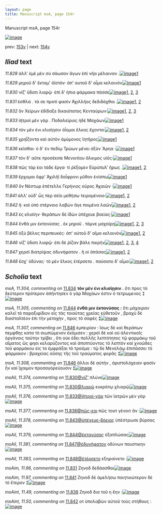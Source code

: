 ```yaml
---
layout: page
title: Manuscript msA, page 154r
---
```


Manuscript msA, page 154r

[![image](http://www.homermultitext.org/iipsrv?OBJ=IIP,1.0&FIF=/project/homer/pyramidal/deepzoom/hmt/vaimg/2017a/VA154RN_0326.tif&WID=100&CVT=JPEG)](http://www.homermultitext.org/ict2/?urn=urn:cite2:hmt:vaimg.2017a:VA154RN_0326)

prev:  [153v](../153v) | next:  [154v](../154v)

## *Iliad* text

*11.828* <a id="11.828"/> ἀλλ' ἐμὲ μὲν σὺ σάωσον ἄγων ἐπὶ νῆα μέλαιναν .[![image](http://www.homermultitext.org/iipsrv?OBJ=IIP,1.0&FIF=/project/homer/pyramidal/deepzoom/hmt/vaimg/2017a/VA154RN_0326.tif&RGN=0.165,0.195,0.406,0.0255&WID=1000&CVT=JPEG)](http://www.homermultitext.org/ict2/?urn=urn:cite2:hmt:vaimg.2017a:VA154RN_0326@0.165,0.195,0.406,0.0255)[1](#msA_11.164)

*11.829* <a id="11.829"/> μηροῦ δ' ἔκταμ' ὀϊστὸν· ἀπ' αυτοῦ δ' αἷμα κελαινὸν[![image](http://www.homermultitext.org/iipsrv?OBJ=IIP,1.0&FIF=/project/homer/pyramidal/deepzoom/hmt/vaimg/2017a/VA154RN_0326.tif&RGN=0.169,0.2176,0.411,0.027&WID=1000&CVT=JPEG)](http://www.homermultitext.org/ict2/?urn=urn:cite2:hmt:vaimg.2017a:VA154RN_0326@0.169,0.2176,0.411,0.027)[1](#msA_11.164)

*11.830* <a id="11.830"/> νίζ' ὕδατι λιαρῷ· ἐπὶ δ' ήπια φάρμακα πάσσε[![image](http://www.homermultitext.org/iipsrv?OBJ=IIP,1.0&FIF=/project/homer/pyramidal/deepzoom/hmt/vaimg/2017a/VA154RN_0326.tif&RGN=0.169,0.2378,0.39,0.0278&WID=1000&CVT=JPEG)](http://www.homermultitext.org/ict2/?urn=urn:cite2:hmt:vaimg.2017a:VA154RN_0326@0.169,0.2378,0.39,0.0278)[1](#msAil_11.374), [2](#msAil_11.375), [3](#msA_11.164)

*11.831* <a id="11.831"/> ἐσθλὰ . τά σε προτὶ φασὶν Ἀχιλλῆος δεδιδάχθαι .[![image](http://www.homermultitext.org/iipsrv?OBJ=IIP,1.0&FIF=/project/homer/pyramidal/deepzoom/hmt/vaimg/2017a/VA154RN_0326.tif&RGN=0.166,0.2566,0.394,0.024&WID=1000&CVT=JPEG)](http://www.homermultitext.org/ict2/?urn=urn:cite2:hmt:vaimg.2017a:VA154RN_0326@0.166,0.2566,0.394,0.024)[1](#msAim_11.96), [2](#msA_11.164)

*11.832* <a id="11.832"/> ὃν Χείρων ἐδίδαξε δικαιότατος Κενταύρων·[![image](http://www.homermultitext.org/iipsrv?OBJ=IIP,1.0&FIF=/project/homer/pyramidal/deepzoom/hmt/vaimg/2017a/VA154RN_0326.tif&RGN=0.168,0.2776,0.394,0.021&WID=1000&CVT=JPEG)](http://www.homermultitext.org/ict2/?urn=urn:cite2:hmt:vaimg.2017a:VA154RN_0326@0.168,0.2776,0.394,0.021)[1](#msA_11.302), [2](#msA_11.303), [3](#msA_11.164)

*11.833* <a id="11.833"/> ἰ̈ητροὶ μὲν γὰρ . Ποδαλείριος ἠδὲ Μαχάων[![image](http://www.homermultitext.org/iipsrv?OBJ=IIP,1.0&FIF=/project/homer/pyramidal/deepzoom/hmt/vaimg/2017a/VA154RN_0326.tif&RGN=0.166,0.2941,0.352,0.0255&WID=1000&CVT=JPEG)](http://www.homermultitext.org/ict2/?urn=urn:cite2:hmt:vaimg.2017a:VA154RN_0326@0.166,0.2941,0.352,0.0255)[1](#msA_11.164)

*11.834* <a id="11.834"/> τὸν μὲν ἐνι κλισίῃσιν ὀΐομαι ἕλκος ἔχοντα·[![image](http://www.homermultitext.org/iipsrv?OBJ=IIP,1.0&FIF=/project/homer/pyramidal/deepzoom/hmt/vaimg/2017a/VA154RN_0326.tif&RGN=0.163,0.3121,0.4,0.0263&WID=1000&CVT=JPEG)](http://www.homermultitext.org/ict2/?urn=urn:cite2:hmt:vaimg.2017a:VA154RN_0326@0.163,0.3121,0.4,0.0263)[1](#msA_11.304), [2](#msA_11.164)

*11.835* <a id="11.835"/> χρηΐζοντα καὶ αὐτὸν ἀμύμονος ϊητῆρος[![image](http://www.homermultitext.org/iipsrv?OBJ=IIP,1.0&FIF=/project/homer/pyramidal/deepzoom/hmt/vaimg/2017a/VA154RN_0326.tif&RGN=0.165,0.3353,0.37,0.0233&WID=1000&CVT=JPEG)](http://www.homermultitext.org/ict2/?urn=urn:cite2:hmt:vaimg.2017a:VA154RN_0326@0.165,0.3353,0.37,0.0233)[1](#msA_11.164)

*11.836* <a id="11.836"/> κεῖσθαι· ὁ δ' ἐν πεδίῳ Τρώων μένει ὀξὺν Ἄρηα ·[![image](http://www.homermultitext.org/iipsrv?OBJ=IIP,1.0&FIF=/project/homer/pyramidal/deepzoom/hmt/vaimg/2017a/VA154RN_0326.tif&RGN=0.171,0.3526,0.38,0.021&WID=1000&CVT=JPEG)](http://www.homermultitext.org/ict2/?urn=urn:cite2:hmt:vaimg.2017a:VA154RN_0326@0.171,0.3526,0.38,0.021)[1](#msA_11.164)

*11.837* <a id="11.837"/> τὸν δ' αῦτε προσέειπε Μενοιτίου ἄλκιμος υἱός·[![image](http://www.homermultitext.org/iipsrv?OBJ=IIP,1.0&FIF=/project/homer/pyramidal/deepzoom/hmt/vaimg/2017a/VA154RN_0326.tif&RGN=0.166,0.3698,0.401,0.0225&WID=1000&CVT=JPEG)](http://www.homermultitext.org/ict2/?urn=urn:cite2:hmt:vaimg.2017a:VA154RN_0326@0.166,0.3698,0.401,0.0225)[1](#msA_11.164)

*11.838* <a id="11.838"/> πῶς τάρ έοι τάδε ἔργα· τί ῥέξομεν Εὐρύπυλ' ἥρως .[![image](http://www.homermultitext.org/iipsrv?OBJ=IIP,1.0&FIF=/project/homer/pyramidal/deepzoom/hmt/vaimg/2017a/VA154RN_0326.tif&RGN=0.169,0.3871,0.429,0.027&WID=1000&CVT=JPEG)](http://www.homermultitext.org/ict2/?urn=urn:cite2:hmt:vaimg.2017a:VA154RN_0326@0.169,0.3871,0.429,0.027)[1](#msAint_11.49), [2](#msA_11.164)

*11.839* <a id="11.839"/> ἔρχομαι ὄφρ' Ἀχιλῆϊ δαΐφρονι μῦθον ἐνίσπω[![image](http://www.homermultitext.org/iipsrv?OBJ=IIP,1.0&FIF=/project/homer/pyramidal/deepzoom/hmt/vaimg/2017a/VA154RN_0326.tif&RGN=0.169,0.4104,0.389,0.021&WID=1000&CVT=JPEG)](http://www.homermultitext.org/ict2/?urn=urn:cite2:hmt:vaimg.2017a:VA154RN_0326@0.169,0.4104,0.389,0.021)[1](#msA_11.164)

*11.840* <a id="11.840"/> ὃν Νέστωρ ἐπέτελλε Γερήνιος οῦρος Ἀχαιῶν ·[![image](http://www.homermultitext.org/iipsrv?OBJ=IIP,1.0&FIF=/project/homer/pyramidal/deepzoom/hmt/vaimg/2017a/VA154RN_0326.tif&RGN=0.169,0.4276,0.356,0.0225&WID=1000&CVT=JPEG)](http://www.homermultitext.org/ict2/?urn=urn:cite2:hmt:vaimg.2017a:VA154RN_0326@0.169,0.4276,0.356,0.0225)[1](#msA_11.164)

*11.841* <a id="11.841"/> ἀλλ' οὐδ' ὧς περ σεῖο μεθήσω τειρομένοιο·[![image](http://www.homermultitext.org/iipsrv?OBJ=IIP,1.0&FIF=/project/homer/pyramidal/deepzoom/hmt/vaimg/2017a/VA154RN_0326.tif&RGN=0.162,0.4456,0.369,0.0248&WID=1000&CVT=JPEG)](http://www.homermultitext.org/ict2/?urn=urn:cite2:hmt:vaimg.2017a:VA154RN_0326@0.162,0.4456,0.369,0.0248)[1](#msAim_11.97), [2](#msA_11.164)

*11.842* <a id="11.842"/> ῆ· καὶ ὑπὸ στέρνοιο λαβὼν ἄγε ποιμένα λαῶν[![image](http://www.homermultitext.org/iipsrv?OBJ=IIP,1.0&FIF=/project/homer/pyramidal/deepzoom/hmt/vaimg/2017a/VA154RN_0326.tif&RGN=0.166,0.4659,0.388,0.0233&WID=1000&CVT=JPEG)](http://www.homermultitext.org/ict2/?urn=urn:cite2:hmt:vaimg.2017a:VA154RN_0326@0.166,0.4659,0.388,0.0233)[1](#msA_11.164), [2](#msAint_11.50)

*11.843* <a id="11.843"/> ἐς κλισίην· θεράπων δὲ ἰ̈δὼν ὑπέχευε βοείας·[![image](http://www.homermultitext.org/iipsrv?OBJ=IIP,1.0&FIF=/project/homer/pyramidal/deepzoom/hmt/vaimg/2017a/VA154RN_0326.tif&RGN=0.167,0.4831,0.403,0.0263&WID=1000&CVT=JPEG)](http://www.homermultitext.org/ict2/?urn=urn:cite2:hmt:vaimg.2017a:VA154RN_0326@0.167,0.4831,0.403,0.0263)[1](#msA_11.164)

*11.844* <a id="11.844"/> ἔνθά μιν ἐκτανύσας . ἐκ μηροῦ . τάμνε μαχαίρῃ[![image](http://www.homermultitext.org/iipsrv?OBJ=IIP,1.0&FIF=/project/homer/pyramidal/deepzoom/hmt/vaimg/2017a/VA154RN_0326.tif&RGN=0.167,0.5019,0.409,0.027&WID=1000&CVT=JPEG)](http://www.homermultitext.org/ict2/?urn=urn:cite2:hmt:vaimg.2017a:VA154RN_0326@0.167,0.5019,0.409,0.027)[1](#msA_11.305), [2](#msAil_11.379), [3](#msA_11.164)

*11.845* <a id="11.845"/> ὀξὺ βέλος περιπευκὲς· ἀπ' αὐτοῦ δ' αῖμα κελαινὸν[![image](http://www.homermultitext.org/iipsrv?OBJ=IIP,1.0&FIF=/project/homer/pyramidal/deepzoom/hmt/vaimg/2017a/VA154RN_0326.tif&RGN=0.17,0.5221,0.418,0.0225&WID=1000&CVT=JPEG)](http://www.homermultitext.org/ict2/?urn=urn:cite2:hmt:vaimg.2017a:VA154RN_0326@0.17,0.5221,0.418,0.0225)[1](#msAil_11.380), [2](#msA_11.164)

*11.846* <a id="11.846"/> νίζ' ὕδατι λιαρῷ· ἐπι δὲ ῥίζαν βάλε πικρὴν[![image](http://www.homermultitext.org/iipsrv?OBJ=IIP,1.0&FIF=/project/homer/pyramidal/deepzoom/hmt/vaimg/2017a/VA154RN_0326.tif&RGN=0.169,0.5394,0.391,0.0248&WID=1000&CVT=JPEG)](http://www.homermultitext.org/ict2/?urn=urn:cite2:hmt:vaimg.2017a:VA154RN_0326@0.169,0.5394,0.391,0.0248)[1](#msA_11.308), [2](#msA_11.307), [3](#msA_11.306), [4](#msA_11.164)

*11.847* <a id="11.847"/> χερσὶ διατρίψας ὀδυνήφατον . ἥ οἱ ἁπάσας[![image](http://www.homermultitext.org/iipsrv?OBJ=IIP,1.0&FIF=/project/homer/pyramidal/deepzoom/hmt/vaimg/2017a/VA154RN_0326.tif&RGN=0.163,0.5604,0.373,0.024&WID=1000&CVT=JPEG)](http://www.homermultitext.org/ict2/?urn=urn:cite2:hmt:vaimg.2017a:VA154RN_0326@0.163,0.5604,0.373,0.024)[1](#msAil_11.381), [2](#msA_11.164)

*11.848* <a id="11.848"/> ἔσχ' ὀδύνας· τὸ μὲν ἕλκος ἐτέρσετο . παύσατο δ' αἷμα·[![image](http://www.homermultitext.org/iipsrv?OBJ=IIP,1.0&FIF=/project/homer/pyramidal/deepzoom/hmt/vaimg/2017a/VA154RN_0326.tif&RGN=0.169,0.5724,0.434,0.0293&WID=1000&CVT=JPEG)](http://www.homermultitext.org/ict2/?urn=urn:cite2:hmt:vaimg.2017a:VA154RN_0326@0.169,0.5724,0.434,0.0293)[1](#msAil_11.383), [2](#msA_11.164)

## *Scholia* text

*msA, 11.304, commenting on* [11.834](#11.834)  <a id="msA_11.304"/> **τὸν μὲν ἐνι κλισίῃσιν .** ὅτι προς τὸ δεύτερον πρότερον ἀπήντησεν ὁ γὰρ Μαχάων ἐστιν ὁ τετρωμενος ⁑[![image](http://www.homermultitext.org/iipsrv?OBJ=IIP,1.0&FIF=/project/homer/pyramidal/deepzoom/hmt/vaimg/2017a/VA154RN_0326.tif&RGN=0.16,0.1238,0.616,0.036&WID=1000&CVT=JPEG)](http://www.homermultitext.org/ict2/?urn=urn:cite2:hmt:vaimg.2017a:VA154RN_0326@0.16,0.1238,0.616,0.036)

*msA, 11.305, commenting on* [11.844](#11.844)  <a id="msA_11.305"/> **ἐνθά μιν ἐκτανύσας :** ὅτι μάχαιραν καλεῖ τὸ παραξιφίδιον εἰς τὰς τοιαύτας χρείας εὐθετοῦν , βραχὺ δὲ διασταλτέον ἐπι τὴν μετοχὴν , προς τὸ σαφές ⁑[![image](http://www.homermultitext.org/iipsrv?OBJ=IIP,1.0&FIF=/project/homer/pyramidal/deepzoom/hmt/vaimg/2017a/VA154RN_0326.tif&RGN=0.588,0.5041,0.19,0.072&WID=1000&CVT=JPEG)](http://www.homermultitext.org/ict2/?urn=urn:cite2:hmt:vaimg.2017a:VA154RN_0326@0.588,0.5041,0.19,0.072)

*msA, 11.307, commenting on* [11.846](#11.846)  <a id="msA_11.307"/> ἐμπειρίαν : ἴσως δὲ καὶ θεράπων πεμφθης κατα τὸ σιωπώμενον ἐκόμισεν : χερσὶ δὲ καὶ οὐ ἀλεντικοῖς ὀργάνοις ταύτην τρίβει , ὅτι οὐκ έδει πολλῆς λεπτότητος τῷ φαρμάκῳ τοῦ αἵματος ὥς φησι κελαρύζοντος καὶ ἀποπτύοντος τὸ λεπτὸν καὶ χνοῶδες τοῦ φαρμάκου εἰς το ἐμφράξαι τὸ τραῦμα : τῷ δε Μενελάῳ ἐπιπάσσει τὸ φάρμακον : βραχείας οὔσης τῆς τοῦ τραύματος φορᾶς ⁑[![image](http://www.homermultitext.org/iipsrv?OBJ=IIP,1.0&FIF=/project/homer/pyramidal/deepzoom/hmt/vaimg/2017a/VA154RN_0326.tif&RGN=0.151,0.6827,0.64,0.0593&WID=1000&CVT=JPEG)](http://www.homermultitext.org/ict2/?urn=urn:cite2:hmt:vaimg.2017a:VA154RN_0326@0.151,0.6827,0.64,0.0593)

*msA, 11.308, commenting on* [11.846](#11.846)  <a id="msA_11.308"/> ἄλλοι δὲ αὐτὴν , ἀριστολόχειαν φασὶν ἦν καὶ ἴχαιμον προσαγόρεύουσιν ⁑[![image](http://www.homermultitext.org/iipsrv?OBJ=IIP,1.0&FIF=/project/homer/pyramidal/deepzoom/hmt/vaimg/2017a/VA154RN_0326.tif&RGN=0.151,0.7292,0.45,0.0255&WID=1000&CVT=JPEG)](http://www.homermultitext.org/ict2/?urn=urn:cite2:hmt:vaimg.2017a:VA154RN_0326@0.151,0.7292,0.45,0.0255)

*msAil, 11.374, commenting on* [11.830@νίζ'](#11.830@νίζ')  <a id="msAil_11.374"/> πλύνε[![image](http://www.homermultitext.org/iipsrv?OBJ=IIP,1.0&FIF=/project/homer/pyramidal/deepzoom/hmt/vaimg/2017a/VA154RN_0326.tif&RGN=0.1712,0.2337,0.042,0.015&WID=1000&CVT=JPEG)](http://www.homermultitext.org/ict2/?urn=urn:cite2:hmt:vaimg.2017a:VA154RN_0326@0.1712,0.2337,0.042,0.015)

*msAil, 11.375, commenting on* [11.830@λιαρῷ](#11.830@λιαρῷ)  <a id="msAil_11.375"/> ευκράτῳ χλιαρῷ[![image](http://www.homermultitext.org/iipsrv?OBJ=IIP,1.0&FIF=/project/homer/pyramidal/deepzoom/hmt/vaimg/2017a/VA154RN_0326.tif&RGN=0.2492,0.2337,0.0731,0.0143&WID=1000&CVT=JPEG)](http://www.homermultitext.org/ict2/?urn=urn:cite2:hmt:vaimg.2017a:VA154RN_0326@0.2492,0.2337,0.0731,0.0143)

*msAil, 11.376, commenting on* [11.833@ἰ̈ητροὶ-γὰρ](#11.833@ἰ̈ητροὶ-γὰρ)  <a id="msAil_11.376"/> τῶν ϊατρῶν μὲν γὰρ[![image](http://www.homermultitext.org/iipsrv?OBJ=IIP,1.0&FIF=/project/homer/pyramidal/deepzoom/hmt/vaimg/2017a/VA154RN_0326.tif&RGN=0.2092,0.29,0.0571,0.0158&WID=1000&CVT=JPEG)](http://www.homermultitext.org/ict2/?urn=urn:cite2:hmt:vaimg.2017a:VA154RN_0326@0.2092,0.29,0.0571,0.0158)

*msAil, 11.377, commenting on* [11.838@πῶς-εοι](#11.838@πῶς-εοι)  <a id="msAil_11.377"/> πῶς τουτ γένοιτ ἄν :[![image](http://www.homermultitext.org/iipsrv?OBJ=IIP,1.0&FIF=/project/homer/pyramidal/deepzoom/hmt/vaimg/2017a/VA154RN_0326.tif&RGN=0.2072,0.3839,0.0811,0.0188&WID=1000&CVT=JPEG)](http://www.homermultitext.org/ict2/?urn=urn:cite2:hmt:vaimg.2017a:VA154RN_0326@0.2072,0.3839,0.0811,0.0188)

*msAil, 11.378, commenting on* [11.843@ὑπέχευε-βόειας](#11.843@ὑπέχευε-βόειας)  <a id="msAil_11.378"/> ὑπέστρωσε βύρσας[![image](http://www.homermultitext.org/iipsrv?OBJ=IIP,1.0&FIF=/project/homer/pyramidal/deepzoom/hmt/vaimg/2017a/VA154RN_0326.tif&RGN=0.4725,0.4808,0.0931,0.015&WID=1000&CVT=JPEG)](http://www.homermultitext.org/ict2/?urn=urn:cite2:hmt:vaimg.2017a:VA154RN_0326@0.4725,0.4808,0.0931,0.015)

*msAil, 11.379, commenting on* [11.844@ἐκτανύσας](#11.844@ἐκτανύσας)  <a id="msAil_11.379"/> ἐξαπλώσας[![image](http://www.homermultitext.org/iipsrv?OBJ=IIP,1.0&FIF=/project/homer/pyramidal/deepzoom/hmt/vaimg/2017a/VA154RN_0326.tif&RGN=0.2813,0.4996,0.0541,0.0158&WID=1000&CVT=JPEG)](http://www.homermultitext.org/ict2/?urn=urn:cite2:hmt:vaimg.2017a:VA154RN_0326@0.2813,0.4996,0.0541,0.0158)

*msAil, 11.381, commenting on* [11.847@ὀδυνήφατον](#11.847@ὀδυνήφατον)  <a id="msAil_11.381"/> οδύνων παυστικην[![image](http://www.homermultitext.org/iipsrv?OBJ=IIP,1.0&FIF=/project/homer/pyramidal/deepzoom/hmt/vaimg/2017a/VA154RN_0326.tif&RGN=0.3353,0.553,0.0751,0.0158&WID=1000&CVT=JPEG)](http://www.homermultitext.org/ict2/?urn=urn:cite2:hmt:vaimg.2017a:VA154RN_0326@0.3353,0.553,0.0751,0.0158)

*msAil, 11.383, commenting on* [11.848@ἐτέρσετο](#11.848@ἐτέρσετο)  <a id="msAil_11.383"/> εξηραίνετο :[![image](http://www.homermultitext.org/iipsrv?OBJ=IIP,1.0&FIF=/project/homer/pyramidal/deepzoom/hmt/vaimg/2017a/VA154RN_0326.tif&RGN=0.4194,0.5725,0.0551,0.0165&WID=1000&CVT=JPEG)](http://www.homermultitext.org/ict2/?urn=urn:cite2:hmt:vaimg.2017a:VA154RN_0326@0.4194,0.5725,0.0551,0.0165)

*msAim, 11.96, commenting on* [11.831](#11.831)  <a id="msAim_11.96"/> Ζηνοδ δεδάασθαι[![image](http://www.homermultitext.org/iipsrv?OBJ=IIP,1.0&FIF=/project/homer/pyramidal/deepzoom/hmt/vaimg/2017a/VA154RN_0326.tif&RGN=0.548,0.2476,0.073,0.0248&WID=1000&CVT=JPEG)](http://www.homermultitext.org/ict2/?urn=urn:cite2:hmt:vaimg.2017a:VA154RN_0326@0.548,0.2476,0.073,0.0248)

*msAim, 11.97, commenting on* [11.841](#11.841)  <a id="msAim_11.97"/> Ζηνοδ δὲ ἀμελήσω ποιητικώτερον δὲ τὸ ἕτερον ⁑[![image](http://www.homermultitext.org/iipsrv?OBJ=IIP,1.0&FIF=/project/homer/pyramidal/deepzoom/hmt/vaimg/2017a/VA154RN_0326.tif&RGN=0.531,0.4471,0.092,0.0263&WID=1000&CVT=JPEG)](http://www.homermultitext.org/ict2/?urn=urn:cite2:hmt:vaimg.2017a:VA154RN_0326@0.531,0.4471,0.092,0.0263)

*msAint, 11.49, commenting on* [11.838](#11.838)  <a id="msAint_11.49"/> Ζηνοδ δια τοῦ η ἔην :[![image](http://www.homermultitext.org/iipsrv?OBJ=IIP,1.0&FIF=/project/homer/pyramidal/deepzoom/hmt/vaimg/2017a/VA154RN_0326.tif&RGN=0.0921,0.3989,0.0751,0.0173&WID=1000&CVT=JPEG)](http://www.homermultitext.org/ict2/?urn=urn:cite2:hmt:vaimg.2017a:VA154RN_0326@0.0921,0.3989,0.0751,0.0173)

*msAint, 11.50, commenting on* [11.842](#11.842)  <a id="msAint_11.50"/> οτ ὑπολαβὼν αὐτοῦ τοὺς στήθους :[![image](http://www.homermultitext.org/iipsrv?OBJ=IIP,1.0&FIF=/project/homer/pyramidal/deepzoom/hmt/vaimg/2017a/VA154RN_0326.tif&RGN=0.0871,0.4666,0.0771,0.0263&WID=1000&CVT=JPEG)](http://www.homermultitext.org/ict2/?urn=urn:cite2:hmt:vaimg.2017a:VA154RN_0326@0.0871,0.4666,0.0771,0.0263)
